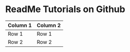 # ReadMe Tutorials on Github


| Column 1 | Column 2 |
|----------|----------|
| Row 1 | Row 1 |
| Row 2 | Row 2 |
